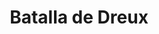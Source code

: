 ﻿---
title: "Batalla de Dreux"
permalink: periodes_593.html
layout: periode
dataInici: 1562-12-19
sidebar: periodes
pares:
  - 525:
    title: "Guerras de religión de Francia"
    dataInici: "(1562-03)"
    dataFi: "(1598-04)"

fills:
jocsPrincipals:
jocsEscenaris:
jocsEpoca:
  - title: "Paris vaut bien une Messe!"
    bggId: 9835
    escenari: "Dreux"
    dataInici: 
    dataFi: 

jocsEpocaEscenaris:
---
